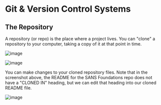 # Git & Version Control Systems

## The Repository

A repository (or repo) is the place where a project lives. You can "clone" a repository to your computer, taking a copy of it at that point in time. 

![image](https://user-images.githubusercontent.com/99063625/183377032-08414452-9de8-4c92-861f-0c6cf72fad7a.png)

![image](https://user-images.githubusercontent.com/99063625/183382414-e1275380-1c14-4323-b71f-ae0a24ac0f4c.png)

You can make changes to your cloned repository files. Note that in the screenshot above, the README for the SANS Foundations repo does not have a "CLONED IN" heading, but we can edit that heading into our cloned README file.

![image](https://user-images.githubusercontent.com/99063625/183382953-53cb8ccf-90d7-421f-b509-3282600aed17.png)

